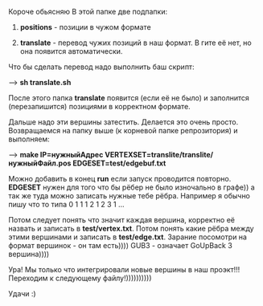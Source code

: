 Короче обьясняю
В этой папке две подпапки:

1) __positions__ - позиции в чужом формате

2) __translate__ - перевод чужих позиций в наш формат. В гите её нет, но она появится автоматически.

Что бы сделать перевод надо выполнить баш скрипт:

--> __sh translate.sh__

После этого папка __translate__ появится (если её не было) и заполнится (перезапишится) позициями в корректном формате.

Дальше надо эти вершины затестить. Делается это очень просто.
Возвращаемся на папку выше (к корневой папке репрозитория) и выполняем:

--> __make IP=нужныйАдрес VERTEXSET=translite/translite/нужныйФайл.pos EDGESET=test/edgebuf.txt__

Можно добавить в конец __run__ если запуск проводится повторно. __EDGESET__ нужен для того что бы рёбер не было изночально в графе)) а так же туда можно записать нужные тебе рёбра. Например я обычно пишу что то типа 
0 1 1
1 2 1
2 3 1
...

Потом следует понять что значит каждая вершина, корректно её назвать и записать в __test/vertex.txt__. Потом понять какие рёбра между этими вершинами и записать в __test/edge.txt__. Зарание посомотри на формат вершинок - он там есть)))) GUB3 - означает GoUpBack 3 вершина)))) 

Ура! Мы только что интегрировали новые вершины в наш проэкт!!! Переходим к следующему файлу!))))))))))

Удачи :)
